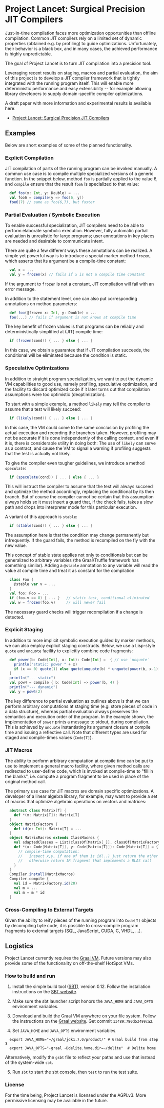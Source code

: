 Project Lancet: Surgical Precision JIT Compilers
================================================

Just-in-time compilation faces more optimization opportunities than offline
compilation. Common JIT compilers rely on a limited set of dynamic properties
(obtained e.g. by profiling) to guide optimizations. Unfortunately, their
behavior is a black box, and in many cases, the achieved performance is highly
unpredictable.

The goal of Project Lancet is to turn JIT compilation into a precision tool.

Leveraging recent results on staging, macros and partial evaluation, the aim
of this project is to develop a JIT compiler framework that is tightly
integrated with the running program itself. This will enable more
deterministic performance and easy extensibility -- for example allowing
library developers to supply domain-specific compiler optimizations.

A draft paper with more information and experimental results
is available here: 

- [Project Lancet: Surgical Precision JIT Compilers](http://lamp.epfl.ch/~rompf/lancet_130329.pdf)


Examples
--------

Below are short examples of some of the planned functionality.

### Explicit Compilation

JIT compilation of parts of the running program can be invoked manually. A
common use case is to compile multiple specialized versions of a generic
function. In the snippet below, method `foo` is partially applied to the value
6, and `compile` ensure that the result `foo6` is specialized to that value:

```scala
  def foo(x: Int, y: Double) = ...
  val foo6 = compile(y => foo(6, y))
  foo6(7) // same as foo(6,7), but faster
```


### Partial Evaluation / Symbolic Execution

To enable successful specialization, JIT compilers need to be able to perform
elaborate symbolic execution. However, fully automatic partial evaluation is
unrealistic for large programs; user annotations in key places are needed and
desirable to communicate intent.

There are quite a few different ways these annotations can be realized. A
simple yet powerful way is to introduce a special marker method `frozen`,
which asserts that its argument be a compile-time constant:

```scala
  val x = ...
  val y = frozen(x) // fails if x is not a compile time constant
```

If the argument to `frozen` is not a constant, JIT compilation will fail with
an error message.

In addition to the statement level, one can also put corresponding annotations
on method parameters:

```scala
  def foo(@frozen x: Int, y: Double) = ...
  foo(...) // fails if argument is not known at compile time
```

The key benefit of frozen values is that programs can be reliably and
deterministically simplified at (JIT) compile time:

```scala
  if (frozen(cond)) { ... } else { ... }
```

In this case, we obtain a guarantee that if JIT compilation succeeds, the
conditional will be eliminated because the condition is static.

### Speculative Optimizations

In addition to straight program specialization, we want to put the dynamic VM
capabilities to good use, namely profiling, speculative optimization, and the
facility to discard optimized code if it later turns out that compilation
assumptions were too optimistic (deoptimization).

To start with a simple example, a method `likely` may tell the compiler to
assume that a test will likely succeed:

```scala
  if (likely(cond)) { ... } else { ... }
```

In this case, the VM could come to the same conclusion by profiling the actual
execution and recording the branches taken. However, profiling may not be
accurate if it is done independently of the calling context, and even if it is,
there is considerable utility in doing both: The use of `likely` can serve as
a contract, and cause the VM to signal a warning if profiling suggests that
the test is actually not likely.

To give the compiler even tougher guidelines, we introduce a method
`speculate`:

```scala
  if (speculate(cond)) { ... } else { ... }
```

This will instruct the compiler to assume that the test will always succeed
and optimize the method accordingly, replacing the conditional by its then
branch. But of course the compiler cannot be certain that this assumption
always holds so it must insert a guard that, if the check fails, takes a slow
path and drops into interpreter mode for this particular execution.

A variant of this approach is `stable`:

```scala
  if (stable(cond)) { ... } else { ... }
```

The assumption here is that the condition may change permanently but
infrequently. If the guard fails, the method is recompiled on the fly with the
new value.

This concept of stable state applies not only to conditionals but can be
generalized to arbitrary variables (the Graal/Truffle framework has something
similar). Adding a `@stable` annotation to any variable will read the value at
compile time and treat it as constant for the compilation

```scala
  class Foo {
    @stable var v = ...
  }
  val foo: Foo = ...
  if (foo.v == 8) { ... }   // static test, conditional eliminated
  val w = frozen(foo.v)     // will never fail
```

The necessary guard checks will trigger recompilation if a change is detected.


### Explicit Staging

In addition to more implicit symbolic execution guided by marker methods, we
can also employ explicit staging constructs. Below, we use a Lisp-style
`quote` and `unquote` facility to explicitly combine code fragments:

```scala
  def power(b: Code[Int], x: Int): Code[Int] =  { // use `unquote`
    println("static: power " + x)
    if (x == 0) quote(1) else quote(unquote(b) * unquote(power(b, x-1)))
  }
  println("--- static")
  val pow4 = compile { b: Code[Int] => power(b, 4) }
  println("--- dynamic")
  val y = pow4(2)
```

The key difference to partial evaluation as outlines above is that we can
perform arbitrary computations at staging time (e.g. store pieces of code in a
data structure), whereas partial evaluation always preserves the semantics and
execution order of the program. In the example shown, the implementation of
`power` prints a message to stdout, during compilation. This is achieved by
`unquote` instantiating its argument closure at compile time and issuing a
reflective call. Note that different types are used for staged and
compile-times values (`Code[T]`).


### JIT Macros

The ability to perform arbitrary computation at compile time can be put to use
to implement a general macro facility, where given method calls are redirected
to user-define code, which is invoked at compile-time to "fill in the blanks",
i.e. compute a program fragment to be used in place of the original method
call.

The primary use case for JIT macros are domain specific optimizations. A
developer of a linear algebra library, for example, may want to provide a set
of macros that optimize algebraic operations on vectors and matrices:

```scala
  abstract class Matrix[T] {
    def *(m: Matrix[T]): Matrix[T]
  }
  object MatrixFactory {
    def id(n: Int): Matrix[T] = ...
  }
  object MatrixMacros extends ClassMacros {
    val adaptedClasses = List(classOf[Matrix[_]], classOf[MatrixFactory])
    def *(x: Code[Matrix[T]], y: Code[Matrix[T]]): Code[Matrix[T]] = {
      // compile-time computation:
      //   inspect x,y, if one of them is id(..) just return the other
      //   otherwise return IR fragment that implements a BLAS call
    }
  }
  Compiler.install(MatrixMacros)
  Compiler.compile {
    val id = MatrixFactory.id(20)
    val m = ...
    val m = m * id
  }
```


### Cross-Compiling to External Targets

Given the ability to reify pieces of the running program into `Code[T]`
objects by decompiling byte code, it is possible to cross-compile program
fragments to external targets (SQL, JavaScript, CUDA, C, VHDL, ...).




Logistics
---------

Project Lancet currently requires the [Graal
VM](http://openjdk.java.net/projects/graal/). Future versions may also provide
some of the functionality on off-the-shelf HotSpot VMs.


### How to build and run

1. Install the simple build tool ([SBT](http://www.scala-sbt.org/)), version
0.12. Follow the installation instructions on the [SBT
website](http://www.scala-sbt.org/download.html).

2. Make sure the sbt launcher script honors the `JAVA_HOME` and `JAVA_OPTS`
environment variables.

3. Download and build the Graal VM anywhere on your file system. Follow the
instructions on the [Graal website](http://openjdk.java.net/projects/graal/).
Get commit `13489:780d53499ca2`.

4. Set `JAVA_HOME` and `JAVA_OPTS` environment variables.

```
  export JAVA_HOME="~/graal/jdk1.7.0/product/" # Graal build from step 3
  export JAVA_OPTS="-graal -Ddelite.home.dir=~/delite"  # Delite home
```

   Alternatively, modify the `gsbt` file to reflect your paths and use that
   instead of the system-wide `sbt`.

5. Run `sbt` to start the sbt console, then `test` to run the test suite.


### License

For the time being, Project Lancet is licensed under the AGPLv3. More
permissive licensing may be available in the future.

